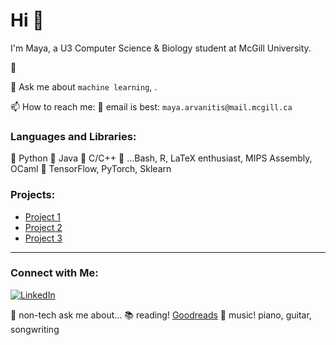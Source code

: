 # Hi 👋

I'm Maya, a U3 Computer Science & Biology student at McGill University.

🌱 

💬 Ask me about ```machine learning```, .

📫 How to reach me: 
📧 email is best: ```maya.arvanitis@mail.mcgill.ca```

### Languages and Libraries:
💾 Python
💾 Java
💾 C/C++
💾 ...Bash, R, LaTeX enthusiast, MIPS Assembly, OCaml
💽 TensorFlow, PyTorch, Sklearn

### Projects:
- [Project 1](link)
- [Project 2](link)
- [Project 3](link)

--------------------------------------------------------------------
### Connect with Me:
[![LinkedIn](https://img.shields.io/badge/LinkedIn-Connect-blue)](www.linkedin.com/in/maya-arvanitis-771853170)

🌻 non-tech ask me about...
📚 reading! [Goodreads](https://www.goodreads.com/user/show/175332198-maya)
🎹 music! piano, guitar, songwriting
